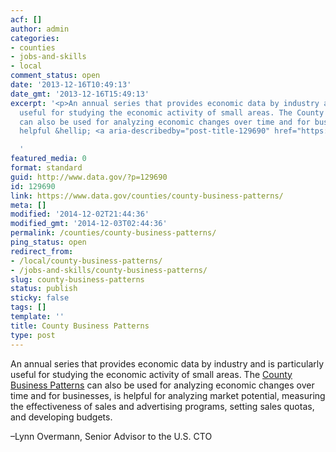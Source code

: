 ```yaml
---
acf: []
author: admin
categories:
- counties
- jobs-and-skills
- local
comment_status: open
date: '2013-12-16T10:49:13'
date_gmt: '2013-12-16T15:49:13'
excerpt: '<p>An annual series that provides economic data by industry and is particularly
  useful for studying the economic activity of small areas. The County Business Patterns
  can also be used for analyzing economic changes over time and for businesses, is
  helpful &hellip; <a aria-describedby="post-title-129690" href="https://www.data.gov/counties/county-business-patterns/">Continued</a></p>

  '
featured_media: 0
format: standard
guid: http://www.data.gov/?p=129690
id: 129690
link: https://www.data.gov/counties/county-business-patterns/
meta: []
modified: '2014-12-02T21:44:36'
modified_gmt: '2014-12-03T02:44:36'
permalink: /counties/county-business-patterns/
ping_status: open
redirect_from:
- /local/county-business-patterns/
- /jobs-and-skills/county-business-patterns/
slug: county-business-patterns
status: publish
sticky: false
tags: []
template: ''
title: County Business Patterns
type: post
---
```

An annual series that provides economic data by industry and is particularly useful for studying the economic activity of small areas. The [County Business Patterns](http://catalog.data.gov/dataset/county-business-patterns/resource/2bfcc388-170b-4c60-8b41-addba3bef1d4) can also be used for analyzing economic changes over time and for businesses, is helpful for analyzing market potential, measuring the effectiveness of sales and advertising programs, setting sales quotas, and developing budgets.


–Lynn Overmann, Senior Advisor to the U.S. CTO


